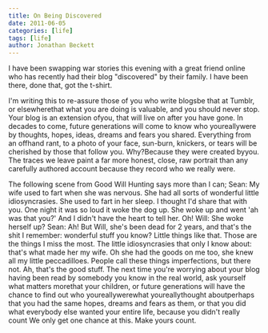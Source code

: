 ```yaml
---
title: On Being Discovered
date: 2011-06-05
categories: [life]
tags: [life]
author: Jonathan Beckett
---
```


I have been swapping war stories this evening with a great friend online who has recently had their blog "discovered" by their family. I have been there, done that, got the t-shirt.

I'm writing this to re-assure those of you who write blogsbe that at Tumblr, or elsewherethat what you are doing is valuable, and you should never stop. Your blog is an extension ofyou, that will live on after you have gone. In decades to come, future generations will come to know who youreallywere by thoughts, hopes, ideas, dreams and fears you shared. Everything from an offhand rant, to a photo of your face, sun-burn, knickers, or tears will be cherished by those that follow you. Why?Because they were created byyou. The traces we leave paint a far more honest, close, raw portrait than any carefully authored account because they record who we really were.

The following scene from Good Will Hunting says more than I can; Sean: My wife used to fart when she was nervous. She had all sorts of wonderful little idiosyncrasies. She used to fart in her sleep. I thought I'd share that with you. One night it was so loud it woke the dog up. She woke up and went 'ah was that you?' And I didn't have the heart to tell her. Oh! Will: She woke herself up? Sean: Ah! But Will, she's been dead for 2 years, and that's the shit I remember: wonderful stuff you know? Little things like that. Those are the things I miss the most. The little idiosyncrasies that only I know about: that's what made her my wife. Oh she had the goods on me too, she knew all my little peccadilloes. People call these things imperfections, but there not. Ah, that's the good stuff. The next time you're worrying about your blog having been read by somebody you know in the real world, ask yourself what matters morethat your children, or future generations will have the chance to find out who youreallywerewhat youreallythought aboutperhaps that you had the same hopes, dreams and fears as them, or that you did what everybody else wanted your entire life, because you didn't really count We only get one chance at this. Make yours count.